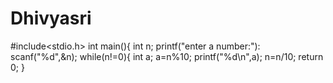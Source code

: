 # Dhivyasri
#include<stdio.h>
int main(){
int n;
printf("enter a number:"):
scanf("%d",&n);
while(n!=0){
int a;
a=n%10;
printf("%d\n",a);
n=n/10;
return 0;
}
